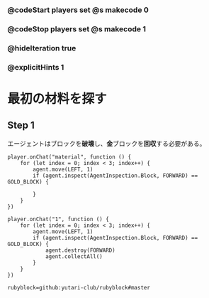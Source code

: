 ### @codeStart players set @s makecode 0
### @codeStop players set @s makecode 1

### @hideIteration true 
### @explicitHints 1


# 最初の材料を探す
<!-- # Detecting your first material -->


## Step 1
エージェントはブロックを**破壊**し、**金**ブロックを**回収**する必要がある。
<!-- The Agent needs to **destroy** and then **collect** the **gold** block.  -->


```template
player.onChat("material", function () {
    for (let index = 0; index < 3; index++) {
        agent.move(LEFT, 1)
        if (agent.inspect(AgentInspection.Block, FORWARD) == GOLD_BLOCK) {
            
        }
    }
})
```

```ghost
player.onChat("1", function () {
    for (let index = 0; index < 3; index++) {
        agent.move(LEFT, 1)
        if (agent.inspect(AgentInspection.Block, FORWARD) == GOLD_BLOCK) {
            agent.destroy(FORWARD)
            agent.collectAll()
        }
    }
})
```

```package
rubyblock=github:yutari-club/rubyblock#master
```

